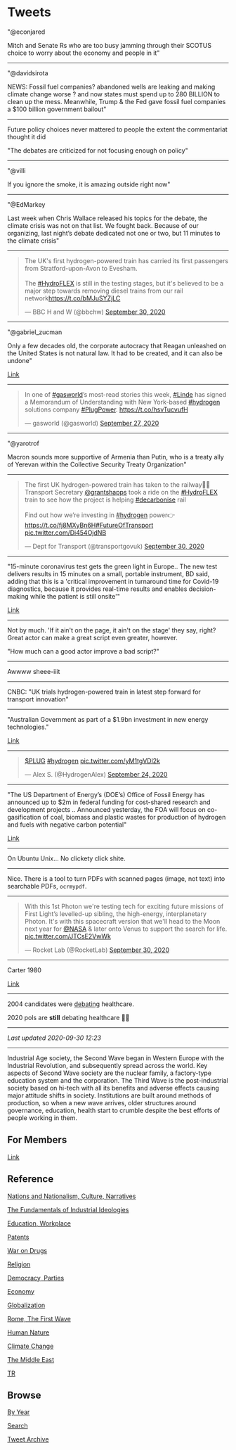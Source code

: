 # Tweets

"@econjared

Mitch and Senate Rs who are too busy jamming through their SCOTUS
choice to worry about the economy and people in it"

---

"@davidsirota

NEWS: Fossil fuel companies? abandoned wells are leaking and making
climate change worse ? and now states must spend up to 280 BILLION to
clean up the mess. Meanwhile, Trump & the Fed gave fossil fuel
companies a $100 billion government bailout"

---

Future policy choices never mattered to people the extent the
commentariat thought it did

"The debates are criticized for not focusing enough on policy"

---

"@villi

If you ignore the smoke, it is amazing outside right now"

---

"@EdMarkey

Last week when Chris Wallace released his topics for the debate, the
climate crisis was not on that list. We fought back. Because of our
organizing, last night’s debate dedicated not one or two, but 11
minutes to the climate crisis"

---

<blockquote class="twitter-tweet"><p lang="en" dir="ltr">The UK&#39;s first hydrogen-powered train has carried its first passengers from Stratford-upon-Avon to Evesham.<br><br>The <a href="https://twitter.com/hashtag/HydroFLEX?src=hash&amp;ref_src=twsrc%5Etfw">#HydroFLEX</a> is still in the testing stages, but it&#39;s believed to be a major step towards removing diesel trains from our rail network<a href="https://t.co/bMJuSYZjLC">https://t.co/bMJuSYZjLC</a></p>&mdash; BBC H and W (@bbchw) <a href="https://twitter.com/bbchw/status/1311182875207835648?ref_src=twsrc%5Etfw">September 30, 2020</a></blockquote> <script async src="https://platform.twitter.com/widgets.js" charset="utf-8"></script>

---

"@gabriel_zucman

Only a few decades old, the corporate autocracy that Reagan unleashed
on the United States is not natural law. It had to be created, and it
can also be undone"

[Link](https://mobile.twitter.com/gabriel_zucman/status/1311480247569674240)

---

<blockquote class="twitter-tweet"><p lang="en" dir="ltr">In one of <a href="https://twitter.com/hashtag/gasworld?src=hash&amp;ref_src=twsrc%5Etfw">#gasworld</a>’s most-read stories this week, <a href="https://twitter.com/hashtag/Linde?src=hash&amp;ref_src=twsrc%5Etfw">#Linde</a> has signed a Memorandum of Understanding with New York-based <a href="https://twitter.com/hashtag/hydrogen?src=hash&amp;ref_src=twsrc%5Etfw">#hydrogen</a> solutions company <a href="https://twitter.com/hashtag/PlugPower?src=hash&amp;ref_src=twsrc%5Etfw">#PlugPower</a>. <a href="https://t.co/hsvTucvufH">https://t.co/hsvTucvufH</a></p>&mdash; gasworld (@gasworld) <a href="https://twitter.com/gasworld/status/1310257906667925504?ref_src=twsrc%5Etfw">September 27, 2020</a></blockquote> <script async src="https://platform.twitter.com/widgets.js" charset="utf-8"></script>

---

"@yarotrof

Macron sounds more supportive of Armenia than Putin, who is a treaty
ally of Yerevan within the Collective Security Treaty Organization"

---

<blockquote class="twitter-tweet"><p lang="en" dir="ltr">The first UK hydrogen-powered train has taken to the railway🚆🍃 Transport Secretary <a href="https://twitter.com/grantshapps?ref_src=twsrc%5Etfw">@grantshapps</a> took a ride on the <a href="https://twitter.com/hashtag/HydroFLEX?src=hash&amp;ref_src=twsrc%5Etfw">#HydroFLEX</a> train to see how the project is helping <a href="https://twitter.com/hashtag/decarbonise?src=hash&amp;ref_src=twsrc%5Etfw">#decarbonise</a> rail<br> <br>Find out how we’re investing in <a href="https://twitter.com/hashtag/hydrogen?src=hash&amp;ref_src=twsrc%5Etfw">#hydrogen</a> power👉 <a href="https://t.co/fj8MXyBn6H">https://t.co/fj8MXyBn6H</a><a href="https://twitter.com/hashtag/FutureOfTransport?src=hash&amp;ref_src=twsrc%5Etfw">#FutureOfTransport</a> <a href="https://t.co/Di454OjdNB">pic.twitter.com/Di454OjdNB</a></p>&mdash; Dept for Transport (@transportgovuk) <a href="https://twitter.com/transportgovuk/status/1311283290272346113?ref_src=twsrc%5Etfw">September 30, 2020</a></blockquote> <script async src="https://platform.twitter.com/widgets.js" charset="utf-8"></script>

---

"15-minute coronavirus test gets the green light in Europe.. The new
test delivers results in 15 minutes on a small, portable instrument,
BD said, adding that this is a 'critical improvement in turnaround
time for Covid-19 diagnostics, because it provides real-time results
and enables decision-making while the patient is still onsite'"

[Link](https://www.cnbc.com/2020/09/30/15-minute-coronavirus-test-gets-the-green-light-for-a-european-rollout.html)

---

Not by much. 'If it ain't on the page, it ain't on the stage' they
say, right? Great actor can make a great script even greater, however.

"How much can a good actor improve a bad script?"

---

Awwww sheee-iiit

---

CNBC: "UK trials hydrogen-powered train in latest step forward for
transport innovation"

---

"Australian Government as part of a $1.9bn investment in new energy technologies."

[Link](https://www.h2-view.com/story/australian-government-to-invest-1-9bn-in-new-energy-technologies/)

---

<blockquote class="twitter-tweet"><p lang="en" dir="ltr"><a href="https://twitter.com/search?q=%24PLUG&amp;src=ctag&amp;ref_src=twsrc%5Etfw">$PLUG</a> <a href="https://twitter.com/hashtag/hydrogen?src=hash&amp;ref_src=twsrc%5Etfw">#hydrogen</a> <a href="https://t.co/yM1tgVDl2k">pic.twitter.com/yM1tgVDl2k</a></p>&mdash; Alex S. (@HydrogenAlex) <a href="https://twitter.com/HydrogenAlex/status/1309238300415197184?ref_src=twsrc%5Etfw">September 24, 2020</a></blockquote> <script async src="https://platform.twitter.com/widgets.js" charset="utf-8"></script>

---

"The US Department of Energy’s (DOE’s) Office of Fossil Energy has
announced up to $2m in federal funding for cost-shared research and
development projects .. Announced yesterday, the FOA will focus on
co-gasification of coal, biomass and plastic wastes for production of
hydrogen and fuels with negative carbon potential"

[Link](https://www.h2-view.com/story/doe-announces-2m-to-develop-hydrogen-technologies/)

---

On Ubuntu Unix... No clickety click shite.

---

Nice. There is a tool to turn PDFs with scanned pages (image, not
text) into searchable PDFs, `ocrmypdf`.

---

<blockquote class="twitter-tweet" data-conversation="none"><p lang="en" dir="ltr">With this 1st Photon we&#39;re testing tech for exciting future missions of First Light’s levelled-up sibling, the high-energy, interplanetary Photon. It&#39;s with this spacecraft version that we&#39;ll head to the Moon next year for <a href="https://twitter.com/NASA?ref_src=twsrc%5Etfw">@NASA</a> &amp; later onto Venus to support the search for life. <a href="https://t.co/JTCsE2VwWk">pic.twitter.com/JTCsE2VwWk</a></p>&mdash; Rocket Lab (@RocketLab) <a href="https://twitter.com/RocketLab/status/1311392187670605824?ref_src=twsrc%5Etfw">September 30, 2020</a></blockquote> <script async src="https://platform.twitter.com/widgets.js" charset="utf-8"></script>

---

Carter 1980

[Link](https://youtu.be/kXFEh4cdCog?t=4447)

---

2004 candidates were [debating](https://youtu.be/MCDr2uAr8FI?t=2065)
healthcare.

2020 pols are __still__ debating healthcare 🤦‍♂️ 

---

*Last updated 2020-09-30 12:23*

---

Industrial Age society, the Second Wave began in Western Europe with
the Industrial Revolution, and subsequently spread across the
world. Key aspects of Second Wave society are the nuclear family, a
factory-type education system and the corporation. The Third Wave is
the post-industrial society based on hi-tech with all its benefits and
adverse effects causing major attitude shifts in society. Institutions
are built around methods of production, so when a new wave arrives,
older structures around governance, education, health start to crumble
despite the best efforts of people working in them.

## For Members

[Link](https://thirdwave-members.herokuapp.com)

## Reference

[Nations and Nationalism, Culture, Narratives](/2013/02/nations-and-nationalism.md)

[The Fundamentals of Industrial Ideologies](/2011/04/fundamentals-of-industrial-ideologies.md)

[Education, Workplace](2017/09/education-workplace.md)

[Patents](/2018/09/patents.md)

[War on Drugs](/2019/11/war-on-drugs.md)

[Religion](/2015/04/god-religion.md)

[Democracy, Parties](/2016/11/democracy.md)

[Economy](/2018/05/economy.md)

[Globalization](/2018/09/globalization.md)

[Rome, The First Wave](/2017/12/rome.md)

[Human Nature](/2020/07/human-nature.md)

[Climate Change](/2018/12/climate.md)

[The Middle East](/2019/07/middleeast.md)

[TR](../tr)

## Browse

[By Year](years.md)

[Search](search.html)

[Tweet Archive](/tweets/README.md)

